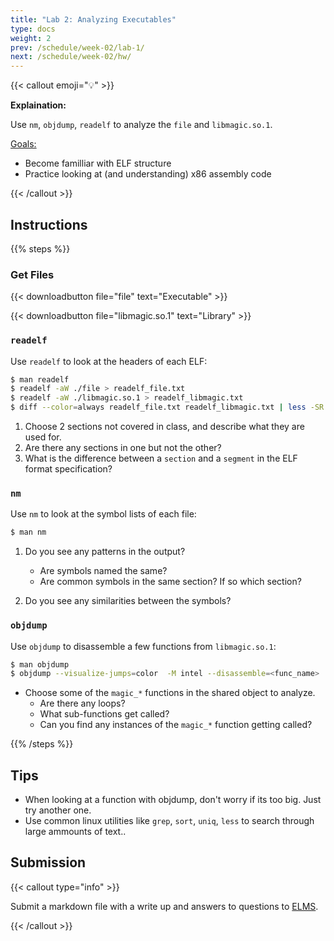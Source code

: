 ```yaml
---
title: "Lab 2: Analyzing Executables"
type: docs
weight: 2
prev: /schedule/week-02/lab-1/
next: /schedule/week-02/hw/
---
```


{{< callout emoji="💡" >}}

**Explaination:**

Use `nm`, `objdump`, `readelf` to analyze the `file`
and `libmagic.so.1`.

<u>Goals:</u>

- Become familliar with ELF structure
- Practice looking at (and understanding) x86 assembly code

{{< /callout >}}

## Instructions

{{% steps %}}

### Get Files

{{< downloadbutton file="file" text="Executable" >}}

{{< downloadbutton file="libmagic.so.1" text="Library" >}}

### `readelf`

Use `readelf` to look at the headers of each ELF:

```sh
$ man readelf
$ readelf -aW ./file > readelf_file.txt
$ readelf -aW ./libmagic.so.1 > readelf_libmagic.txt
$ diff --color=always readelf_file.txt readelf_libmagic.txt | less -SR
```

1. Choose 2 sections not covered in class, and describe what they are used for.
1. Are there any sections in one but not the other?
1. What is the difference between a `section` and a `segment` in the ELF format specification?

### `nm`

Use `nm` to look at the symbol lists of each file:

```sh
$ man nm
```

1. Do you see any patterns in the output?

   - Are symbols named the same?
   - Are common symbols in the same section? If so which section?

1. Do you see any similarities between the symbols?

### `objdump`

Use `objdump` to disassemble a few functions from `libmagic.so.1`:

```sh
$ man objdump
$ objdump --visualize-jumps=color  -M intel --disassemble=<func_name> | less --SR
```

- Choose some of the `magic_*` functions in the shared object to analyze.
  - Are there any loops?
  - What sub-functions get called?
  - Can you find any instances of the `magic_*` function getting called?

{{% /steps %}}

## Tips

- When looking at a function with objdump, don't worry if its too big. Just try another one.
- Use common linux utilities like `grep`, `sort`, `uniq`, `less` to search through large ammounts of text..

## Submission

{{< callout type="info" >}}

Submit a markdown file with a write up and answers to questions to
[ELMS](https://umd.instructure.com/courses/1374508/assignments).

{{< /callout >}}
